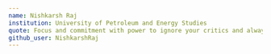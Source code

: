 ```yaml
---
name: Nishkarsh Raj
institution: University of Petroleum and Energy Studies
quote: Focus and commitment with power to ignore your critics and always being positive can help achieve everything. 
github_user: NishkarshRaj
---
```

